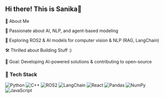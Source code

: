 ## Hi there! This is Sanika👋

<!--
**sanika-n/sanika-n** is a ✨ _special_ ✨ repository because its `README.md` (this file) appears on your GitHub profile.

Here are some ideas to get you started:

- 🔭 I’m currently working on ...
- 🌱 I’m currently learning ...
- 👯 I’m looking to collaborate on ...
- 🤔 I’m looking for help with ...
- 💬 Ask me about ...
- 📫 How to reach me: ...
- 😄 Pronouns: ...
- ⚡ Fun fact: ...
-->

🌟 About Me

🔭 Passionate about AI, NLP, and agent-based modeling  

🤖 Exploring ROS2 & AI models for computer vision & NLP (RAG, LangChain)

🛠 Thrilled about Building Stuff :)

🎯 Goal: Developing AI-powered solutions & contributing to open-source


### 🚀 Tech Stack  
![Python](https://img.shields.io/badge/Python-3776AB?style=for-the-badge&logo=python&logoColor=white)
![C++](https://img.shields.io/badge/C++-00599C?style=for-the-badge&logo=cplusplus&logoColor=white)
![ROS2](https://img.shields.io/badge/ROS2-22314E?style=for-the-badge&logo=ros&logoColor=white)
![LangChain](https://img.shields.io/badge/LangChain-005F73?style=for-the-badge&logo=langchain&logoColor=white)
![React](https://img.shields.io/badge/React-20232A?style=for-the-badge&logo=react&logoColor=61DAFB)
![Pandas](https://img.shields.io/badge/Pandas-150458?style=for-the-badge&logo=pandas&logoColor=white)
![NumPy](https://img.shields.io/badge/NumPy-013243?style=for-the-badge&logo=numpy&logoColor=white)
![JavaScript](https://img.shields.io/badge/JavaScript-F7DF1E?style=for-the-badge&logo=javascript&logoColor=black)

